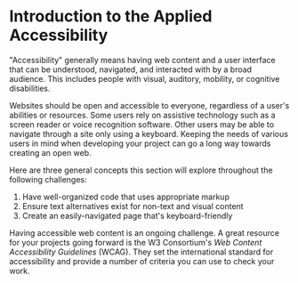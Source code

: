 # Introduction to the Applied Accessibility
"Accessibility" generally means having web content and a user interface that can be understood, navigated, and interacted with by a broad audience. This includes people with visual, auditory, mobility, or cognitive disabilities.

Websites should be open and accessible to everyone, regardless of a user's abilities or resources. Some users rely on assistive technology such as a screen reader or voice recognition software. Other users may be able to navigate through a site only using a keyboard. Keeping the needs of various users in mind when developing your project can go a long way towards creating an open web.

Here are three general concepts this section will explore throughout the following challenges:

1. Have well-organized code that uses appropriate markup
1. Ensure text alternatives exist for non-text and visual content
1. Create an easily-navigated page that's keyboard-friendly

Having accessible web content is an ongoing challenge. A great resource for your projects going forward is the W3 Consortium's _Web Content Accessibility Guidelines_ (WCAG). They set the international standard for accessibility and provide a number of criteria you can use to check your work.
